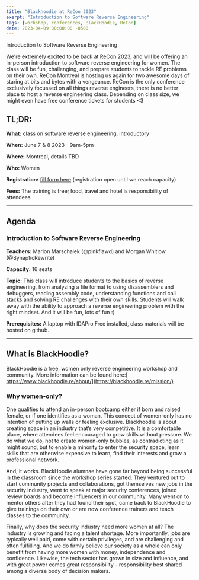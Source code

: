 ```yaml
---
title: "Blackhoodie at ReCon 2023"
exerpt: "Introduction to Software Reverse Engineering"
tags: [workshop, conferences, BlackHoodie, ReCon]
date: 2023-04-09 00:00:00 -0500
---
```


Introduction to Software Reverse Engineering

We're extremely excited to be back at ReCon 2023, and will be offering an in-person introduction to software reverse engineering for women. The class will be fun, challenging, and prepare students to tackle RE problems on their own. ReCon Montreal is hosting us again for two awesome days of staring at bits and bytes with a vengeance. ReCon is the only conference exclusively focussed on all things reverse engineers, there is no better place to host a reverse engineering class. Depending on class size, we might even have free conference tickets for students <3


## **TL;DR:**

**What:** class on software reverse engineering, introductory

**When:** June 7 & 8 2023 - 9am-5pm

**Where:** Montreal, details TBD

**Who:** Women

**Registration:** [fill form here](https://docs.google.com/forms/d/e/1FAIpQLSdMpVK9oxKd7pFCGrfvNeMLUfGCAEs6ysIigHqE7v1vEFL2Bg/viewform?usp=sf_link) (registration open until we reach capacity)

**Fees:** The training is free; food, travel and hotel is responsibility of attendees


---


## **Agenda**


### **Introduction to Software Reverse Engineering**

**Teachers:** Marion Marschalek (@pinkflawd) and Morgan Whitlow (@SynapticRewrite)

**Capacity:** 16 seats

**Topic:** This class will introduce students to the basics of reverse engineering, from analyzing a file format to using disassemblers and debuggers, reading assembly code, understanding functions and call stacks and solving RE challenges with their own skills. Students will walk away with the ability to approach a reverse engineering problem with the right mindset. And it will be fun, lots of fun :)  

**Prerequisites:** A laptop with IDAPro Free installed, class materials will be hosted on github. 


---


## **What is BlackHoodie?**

BlackHoodie is a free, women only reverse engineering workshop and community. More information can be found here:[ https://www.blackhoodie.re/about/](https://blackhoodie.re/mission/)


### **Why women-only?**

One qualifies to attend an in-person bootcamp either if born and raised female, or if one identifies as a woman. This concept of women-only has no intention of putting up walls or feeling exclusive. Blackhoodie is about creating space in an industry that’s very competitive. It is a comfortable place, where attendees feel encouraged to grow skills without pressure. We do what we do, not to create women-only bubbles, as contradicting as it might sound, but to enable a minority to enter the security space, learn skills that are otherwise expensive to learn, find their interests and grow a professional network.

And, it works. BlackHoodie alumnae have gone far beyond being successful in the classroom since the workshop series started. They ventured out to start community projects and collaborations, got themselves new jobs in the security industry, went to speak at major security conferences, joined review boards and become influencers in our community. Many went on to mentor others after they had found their spot, came back to BlackHoodie to give trainings on their own or are now conference trainers and teach classes to the community.

Finally, why does the security industry need more women at all? The industry is growing and facing a talent shortage. More importantly, jobs are typically well paid, come with certain privileges, and are challenging and often fulfilling. And we do firmly believe our society as a whole can only benefit from having more women with money, independence and confidence. Likewise, the tech sector has grown in size and influence, and with great power comes great responsibility – responsibility best shared among a diverse body of decision makers.





